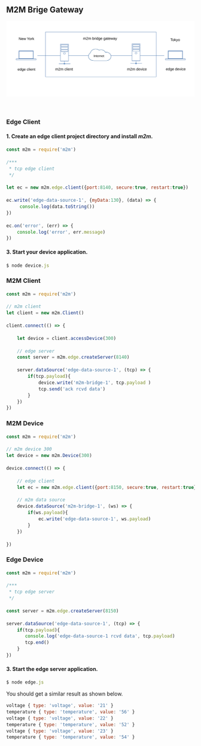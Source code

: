 
## M2M Brige Gateway
![](assets/m2m-gateway.svg)

<br>

### Edge Client

#### 1. Create an edge client project directory and install *m2m*.

```js
const m2m = require('m2m')

/***
 * tcp edge client
 */

let ec = new m2m.edge.client({port:8140, secure:true, restart:true})

ec.write('edge-data-source-1', {myData:130}, (data) => {
     console.log(data.toString())
})

ec.on('error', (err) => {
    console.log('error', err.message)
})
```
#### 3. Start your device application.

```js
$ node device.js
```

### M2M Client
```js
const m2m = require('m2m')  

// m2m client
let client = new m2m.Client()

client.connect(() => {

    let device = client.accessDevice(300)

    // edge server
    const server = m2m.edge.createServer(8140)

    server.dataSource('edge-data-source-1', (tcp) => {
        if(tcp.payload){
            device.write('m2m-bridge-1', tcp.payload )
            tcp.send('ack rcvd data')
        }
    })
})
```

### M2M Device
```js
const m2m = require('m2m')  

// m2m device 300
let device = new m2m.Device(300)

device.connect(() => {

    // edge client
    let ec = new m2m.edge.client({port:8150, secure:true, restart:true})

    // m2m data source
    device.dataSource('m2m-bridge-1', (ws) => {
        if(ws.payload){
            ec.write('edge-data-source-1', ws.payload)
        }
    })

})
```

### Edge Device
```js
const m2m = require('m2m')

/***
 * tcp edge server
 */

const server = m2m.edge.createServer(8150) 

server.dataSource('edge-data-source-1', (tcp) => {
    if(tcp.payload){
       console.log('edge-data-source-1 rcvd data', tcp.payload)
       tcp.end() 
    }
})

```

#### 3. Start the edge server application.

```js
$ node edge.js
```
You should get a similar result as shown below.
```js
voltage { type: 'voltage', value: '21' }
temperature { type: 'temperature', value: '56' }
voltage { type: 'voltage', value: '22' }
temperature { type: 'temperature', value: '52' }
voltage { type: 'voltage', value: '23' }
temperature { type: 'temperature', value: '54' }

```


